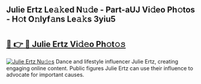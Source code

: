 ## Julie Ertz Le𝚊𝚔ed N𝚞𝚍e - Part-aUJ Vi𝚍eo Ph𝚘tos - H𝚘t O𝚗lyf𝚊ns Le𝚊𝚔s 3yiu5

# <h2><a href="http://hf91ep.feru.top/?c=Julie+Ertz">🔗 👉 🔴 Julie Ertz Vi𝚍𝚎o Ph𝚘t𝚘𝚜</a></h2>

[![Julie Ertz Nu𝚍𝚎s](https://i.imgur.com/0TWrTi3.gif)](http://hf91ep.feru.top/?c=Julie+Ertz)
Dance and lifestyle influencer Julie Ertz, creating engaging online content. Public figures Julie Ertz can use their influence to advocate for important causes. 
